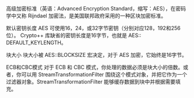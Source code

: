 高级加密标准（英语：Advanced Encryption Standard，缩写：AES），在密码学中又称 Rijndael 加密法，是美国联邦政府采用的一种区块加密标准。


默认密钥长度
AES 可使用16，24，或32字节密钥（分别对应128，192和256位）。 Crypto++ 库缺省的密钥长度是16字节，也就是 AES:: DEFAULT_KEYLENGTH。


块大小
块大小被 AES::BLOCKSIZE 宏决定，对于 AES 加密，它始终是16字节。


ECB和CBC模式
对于 ECB 和 CBC 模式，你处理的数据必须是块大小的倍数。或者，你可以用 StreamTransformationFilter 围绕这个模式对象，并把它作为一个过滤器对象。StreamTransformationFilter 能够缓存数据到块中并根据需要填充。